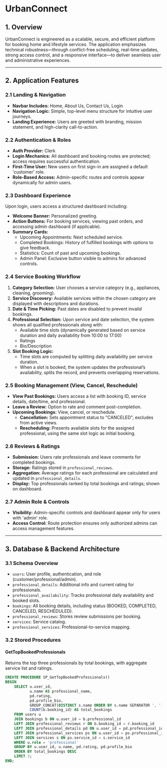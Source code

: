 # UrbanConnect

## 1. Overview
UrbanConnect is engineered as a scalable, secure, and efficient platform for booking home and lifestyle services. The application emphasizes technical robustness—through conflict-free scheduling, real-time updates, strong access control, and a responsive interface—to deliver seamless user and administrative experiences.

---

## 2. Application Features

### 2.1 Landing & Navigation
- **Navbar Includes:** Home, About Us, Contact Us, Login  
- **Navigation Logic:** Simple, top-level menu structure for intuitive user journeys.  
- **Landing Experience:** Users are greeted with branding, mission statement, and high-clarity call-to-action.

### 2.2 Authentication & Roles
- **Auth Provider:** Clerk  
- **Login Mechanics:** All dashboard and booking routes are protected; access requires successful authentication.  
- **First-Time User:** New users on first sign-in are assigned a default 'customer' role.  
- **Role-Based Access:** Admin-specific routes and controls appear dynamically for admin users.

### 2.3 Dashboard Experience
Upon login, users access a structured dashboard including:
- **Welcome Banner:** Personalized greeting.  
- **Action Buttons:** For booking services, viewing past orders, and accessing admin dashboard (if applicable).  
- **Summary Cards:**
  - Upcoming Appointments: Next scheduled service.
  - Completed Bookings: History of fulfilled bookings with options to give feedback.
  - Statistics: Count of past and upcoming bookings.
  - Admin Panel: Exclusive button visible to admins for advanced controls.

### 2.4 Service Booking Workflow
1. **Category Selection:** User chooses a service category (e.g., appliances, cleaning, grooming).  
2. **Service Discovery:** Available services within the chosen category are displayed with descriptions and durations.  
3. **Date & Time Picking:** Past dates are disabled to prevent invalid bookings.  
4. **Professional Selection:** Upon service and date selection, the system shows all qualified professionals along with:
   - Available time slots (dynamically generated based on service duration and daily availability from 10:00 to 17:00)
   - Ratings
   - Bio/Description  
5. **Slot Booking Logic:**
   - Time slots are computed by splitting daily availability per service duration.
   - When a slot is booked, the system updates the professional’s availability, splits the record, and prevents overlapping reservations.

### 2.5 Booking Management (View, Cancel, Reschedule)
- **View Past Bookings:** Users access a list with booking ID, service details, date/time, and professional.
- **Leave a Review:** Option to rate and comment post-completion.
- **Upcoming Bookings:** View, cancel, or reschedule.
  - **Cancellation:** Sets appointment status to "CANCELED", excludes from active views.
  - **Rescheduling:** Presents available slots for the assigned professional, using the same slot logic as initial booking.

### 2.6 Reviews & Ratings
- **Submission:** Users rate professionals and leave comments for completed bookings.
- **Storage:** Ratings stored in `professional_reviews`.
- **Aggregation:** Average ratings for each professional are calculated and updated in `professional_details`.
- **Display:** Top professionals ranked by total bookings and ratings; shown on dashboard.

### 2.7 Admin Role & Controls
- **Visibility:** Admin-specific controls and dashboard appear only for users with 'admin' role.
- **Access Control:** Route protection ensures only authorized admins can access management features.

---

## 3. Database & Backend Architecture

### 3.1 Schema Overview
- `users`: User profile, authentication, and role (customer/professional/admin).  
- `professional_details`: Additional info and current rating for professionals.  
- `professional_availability`: Tracks professional daily availability and booked slots.  
- `bookings`: All booking details, including status (BOOKED, COMPLETED, CANCELED, RESCHEDULED).  
- `professional_reviews`: Stores review submissions per booking.  
- `services`: Service catalog.  
- `professional_services`: Professional-to-service mapping.

### 3.2 Stored Procedures

#### GetTopBookedProfessionals
Returns the top three professionals by total bookings, with aggregate service list and ratings.

```sql
CREATE PROCEDURE SP_GetTopBookedProfessionals()
BEGIN
    SELECT u.user_id,
           u.name AS professional_name,
           pd.rating,
           pd.profile_bio,
           GROUP_CONCAT(DISTINCT s.name ORDER BY s.name SEPARATOR ', ') AS services_offered,
           COUNT(b.booking_id) AS total_bookings
    FROM users u
    JOIN bookings b ON u.user_id = b.professional_id
    LEFT JOIN professional_reviews r ON b.booking_id = r.booking_id
    LEFT JOIN professional_details pd ON u.user_id = pd.professional_id
    LEFT JOIN professional_services ps ON u.user_id = ps.professional_id
    LEFT JOIN services s ON ps.service_id = s.service_id
    WHERE u.role = 'professional'
    GROUP BY u.user_id, u.name, pd.rating, pd.profile_bio
    ORDER BY total_bookings DESC
    LIMIT 3;
END;

